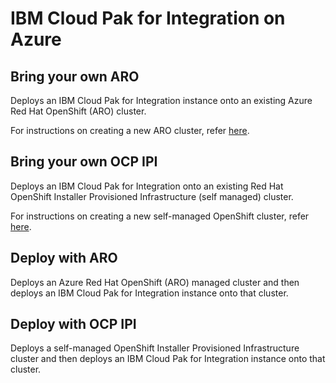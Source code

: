 # IBM Cloud Pak for Integration on Azure

## Bring your own ARO

Deploys an IBM Cloud Pak for Integration instance onto an existing Azure Red Hat OpenShift (ARO) cluster. 

For instructions on creating a new ARO cluster, refer [here](byo-openshift-prerequisties.md).

## Bring your own OCP IPI

Deploys an IBM Cloud Pak for Integration onto an existing Red Hat OpenShift Installer Provisioned Infrastructure (self managed) cluster.

For instructions on creating a new self-managed OpenShift cluster, refer [here](byo-openshift-prerequisties.md).

## Deploy with ARO

Deploys an Azure Red Hat OpenShift (ARO) managed cluster and then deploys an IBM Cloud Pak for Integration instance onto that cluster.

## Deploy with OCP IPI

Deploys a self-managed OpenShift Installer Provisioned Infrastructure cluster and then deploys an IBM Cloud Pak for Integration instance onto that cluster.
